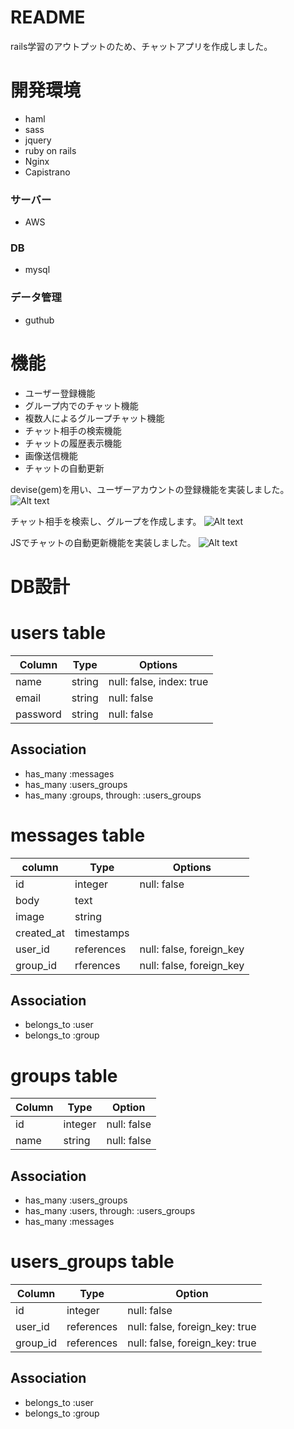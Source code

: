 # README
rails学習のアウトプットのため、チャットアプリを作成しました。

# 開発環境
- haml
- sass
- jquery
- ruby on rails
- Nginx
- Capistrano
### サーバー
- AWS
### DB
- mysql
### データ管理
- guthub

# 機能
- ユーザー登録機能
- グループ内でのチャット機能
- 複数人によるグループチャット機能
- チャット相手の検索機能
- チャットの履歴表示機能
- 画像送信機能
- チャットの自動更新


devise(gem)を用い、ユーザーアカウントの登録機能を実装しました。
![Alt text](https://gyazo.com/90b0b2d3edbfd9ee67cd7919bd26027b/raw)

チャット相手を検索し、グループを作成します。
![Alt text](https://gyazo.com/d1ee96f3dac9f75d9afd8c452f78da80/raw)

JSでチャットの自動更新機能を実装しました。
![Alt text](https://gyazo.com/6c192e85a63179cd9de68ca642e51901/raw)


# DB設計
# users table
|Column|Type|Options|
|------|----|-------|
|name|string|null: false, index: true|
|email|string|null: false|
|password|string|null: false|

## Association
- has_many :messages
- has_many :users_groups
- has_many :groups, through: :users_groups

# messages table
|column|Type|Options|
|------|----|-------|
|id|integer|null: false|
|body|text||
|image|string||
|created_at|timestamps||
|user_id|references|null: false, foreign_key|
|group_id|rferences|null: false, foreign_key|

## Association
- belongs_to :user
- belongs_to :group

# groups table
|Column|Type|Option|
|------|----|------|
|id|integer|null: false|
|name|string|null: false|

## Association
- has_many :users_groups
- has_many :users, through: :users_groups
- has_many :messages

# users_groups table
|Column|Type|Option|
|------|----|------|
|id|integer|null: false|
|user_id|references|null: false, foreign_key: true|
|group_id|references|null: false, foreign_key: true|

## Association
- belongs_to :user
- belongs_to :group
